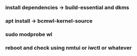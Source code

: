 ### install dependencies -> build-essential and dkms
### apt install -> bcmwl-kernel-source
### sudo modprobe wl
### reboot and check using nmtui or iwctl or whatever
